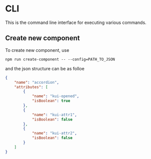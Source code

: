 # CLI

This is the command line interface for executing various commands.

## Create new component

To create new component, use 
```ssh
npm run create-component -- --config=PATH_TO_JSON
```
and the json structure can be as folloe

```json
{
	"name": "accordion",
	"attributes": [
		{
			"name": "kui-opened",
			"isBoolean": true
		},
		{
			"name": "kui-attr1",
			"isBoolean": false
		},
		{
			"name": "kui-attr2",
			"isBoolean": false
		}
	]
}
```

